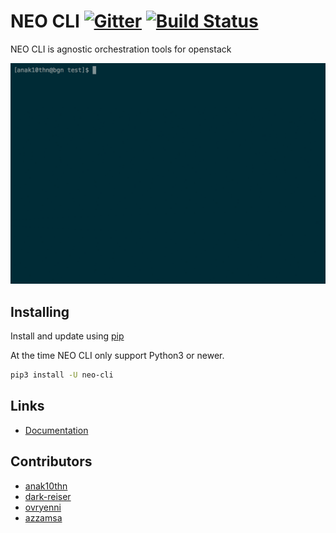 # NEO CLI [![Gitter](https://badges.gitter.im/BiznetGIO/neo-cli.svg)](https://gitter.im/BiznetGIO/neo-cli?utm_source=badge&utm_medium=badge&utm_campaign=pr-badge) [![Build Status](https://travis-ci.org/BiznetGIO/neo-cli.svg?branch=master)](https://travis-ci.org/BiznetGIO/neo-cli)

NEO CLI is agnostic orchestration tools for openstack

![neo](/docs/img/neo.gif)

## Installing

Install and update using  [pip](https://pip.pypa.io/en/stable/quickstart/)

At the time NEO CLI only support Python3 or newer.

``` bash
pip3 install -U neo-cli
```

## Links

- [Documentation](docs/index.md)


## Contributors

- [anak10thn](https://github.com/anak10thn)
- [dark-reiser](https://github.com/dark-reiser)
- [ovryenni](https://github.com/ovryenni)
- [azzamsa](http://github.com/azzamsa/)
